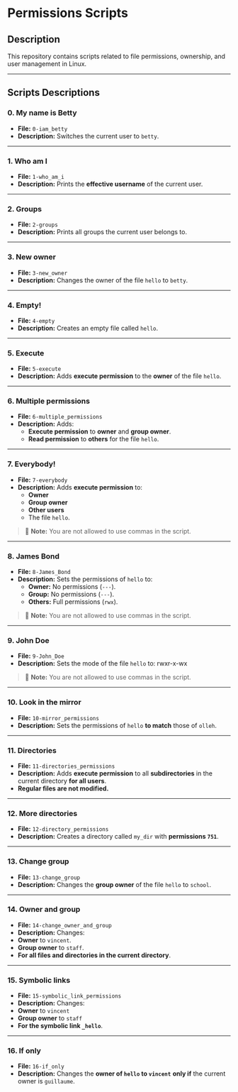 # Permissions Scripts

## **Description**
This repository contains scripts related to file permissions, ownership, and user management in Linux.

---

## **Scripts Descriptions**

### **0. My name is Betty**
- **File:** `0-iam_betty`
- **Description:** Switches the current user to `betty`.

---

### **1. Who am I**
- **File:** `1-who_am_i`
- **Description:** Prints the **effective username** of the current user.

---

### **2. Groups**
- **File:** `2-groups`
- **Description:** Prints all groups the current user belongs to.

---

### **3. New owner**
- **File:** `3-new_owner`
- **Description:** Changes the owner of the file `hello` to `betty`.

---

### **4. Empty!**
- **File:** `4-empty`
- **Description:** Creates an empty file called `hello`.

---

### **5. Execute**
- **File:** `5-execute`
- **Description:** Adds **execute permission** to the **owner** of the file `hello`.

---

### **6. Multiple permissions**
- **File:** `6-multiple_permissions`
- **Description:** Adds:
  - **Execute permission** to **owner** and **group owner**.
  - **Read permission** to **others** for the file `hello`.

---

### **7. Everybody!**
- **File:** `7-everybody`
- **Description:** Adds **execute permission** to:
  - **Owner**
  - **Group owner**
  - **Other users**
  - The file `hello`.

> 🚨 **Note:** You are not allowed to use commas in the script.

---

### **8. James Bond**
- **File:** `8-James_Bond`
- **Description:** Sets the permissions of `hello` to:
  - **Owner:** No permissions (`---`).
  - **Group:** No permissions (`---`).
  - **Others:** Full permissions (`rwx`).

> 🚨 **Note:** You are not allowed to use commas in the script.

---

### **9. John Doe**
- **File:** `9-John_Doe`
- **Description:** Sets the mode of the file `hello` to: rwxr-x-wx

> 🚨 **Note:** You are not allowed to use commas in the script.

---

### **10. Look in the mirror**
- **File:** `10-mirror_permissions`
- **Description:** Sets the permissions of `hello` **to match** those of `olleh`.

---

### **11. Directories**
- **File:** `11-directories_permissions`
- **Description:** Adds **execute permission** to all **subdirectories** in the current directory **for all users**.
- **Regular files are not modified.**

---

### **12. More directories**
- **File:** `12-directory_permissions`
- **Description:** Creates a directory called `my_dir` with **permissions `751`**.

---

### **13. Change group**
- **File:** `13-change_group`
- **Description:** Changes the **group owner** of the file `hello` to `school`.

---

### **14. Owner and group**
- **File:** `14-change_owner_and_group`
- **Description:** Changes:
- **Owner** to `vincent`.
- **Group owner** to `staff`.
- **For all files and directories in the current directory**.

---

### **15. Symbolic links**
- **File:** `15-symbolic_link_permissions`
- **Description:** Changes:
- **Owner** to `vincent`
- **Group owner** to `staff`
- **For the symbolic link `_hello`**.

---

### **16. If only**
- **File:** `16-if_only`
- **Description:** Changes the **owner of `hello` to `vincent`** **only if** the current owner is `guillaume`.
